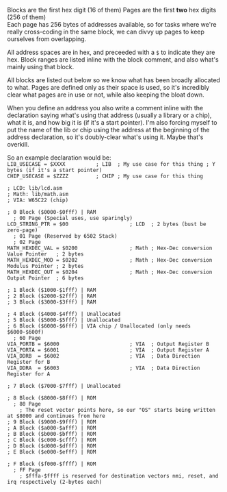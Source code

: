 Blocks are the first hex digit (16 of them)
Pages are the first **two** hex digits (256 of them)  
Each page has 256 bytes of addresses available, so for tasks where we're really cross-coding in the same block, we can divvy up pages to keep ourselves from overlapping. 

All address spaces are in hex, and preceeded with a `$` to indicate they are hex. Block ranges are listed inline with the block comment, and also what's mainly using that block.

All blocks are listed out below so we know what has been broadly allocated to what. Pages are defined only as their space is used, so it's incredibly clear what pages are in use or not, while also keeping the bloat down. 

When you define an address you also write a comment inline with the declaration saying what's using that address (usually a library or a chip), what it is, and how big it is (if it's a start pointer). I'm also forcing myself to put the name of the lib or chip using the address at the beginning of the address declaration, so it's doubly-clear what's using it. Maybe that's overkill. 

So an example declaration would be:  
`LIB_USECASE = $XXXX          ; LIB  ; My use case for this thing ; Y bytes (if it's a start pointer)`  
`CHIP_USECASE = $ZZZZ         ; CHIP ; My use case for this thing`

```
; LCD: lib/lcd.asm
; Math: lib/math.asm
; VIA: W65C22 (chip)

; 0 Block ($0000-$0fff) | RAM
  ; 00 Page (Special uses, use sparingly)
LCD_STRING_PTR = $00                    ; LCD  ; 2 bytes (bust be zero-page)
  ; 01 Page (Reserved by 6502 Stack)
  ; 02 Page
MATH_HEXDEC_VAL = $0200                 ; Math ; Hex-Dec conversion Value Pointer   ; 2 bytes
MATH_HEXDEC_MOD = $0202                 ; Math ; Hex-Dec conversion Modulus Pointer ; 2 bytes
MATH_HEXDEC_OUT = $0204                 ; Math ; Hex-Dec conversion Output Pointer  ; 6 bytes

; 1 Block ($1000-$1fff) | RAM
; 2 Block ($2000-$2fff) | RAM
; 3 Block ($3000-$3fff) | RAM

; 4 Block ($4000-$4fff) | Unallocated
; 5 Block ($5000-$5fff) | Unallocated
; 6 Block ($6000-$6fff) | VIA chip / Unallocated (only needs $6000-$600f)
  ; 60 Page
VIA_PORTB = $6000                       ; VIA  ; Output Register B
VIA_PORTA = $6001                       ; VIA  ; Output Register A
VIA_DDRB  = $6002                       ; VIA  ; Data Direction Register for B
VIA_DDRA  = $6003                       ; VIA  ; Data Direction Register for A

; 7 Block ($7000-$7fff) | Unallocated

; 8 Block ($8000-$8fff) | ROM
  ; 80 Page
    ; The reset vector points here, so our "OS" starts being written at $8000 and continues from here
; 9 Block ($9000-$9fff) | ROM
; A Block ($a000-$afff) | ROM
; B Block ($b000-$bfff) | ROM
; C Block ($c000-$cfff) | ROM
; D Block ($d000-$dfff) | ROM
; E Block ($e000-$efff) | ROM

; F Block ($f000-$ffff) | ROM
  ; FF Page
    ; $fffa-$ffff is reserved for destination vectors nmi, reset, and irq respectively (2-bytes each)
```